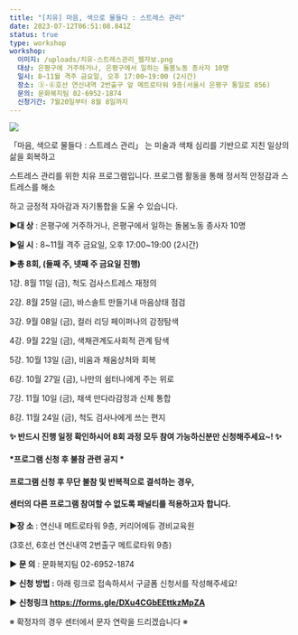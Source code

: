 ```yaml
---
title: "[치유] 마음, 색으로 물들다 : 스트레스 관리"
date: 2023-07-12T06:51:08.841Z
status: true
type: workshop
workshop:
  이미지: /uploads/치유-스트레스관리_웹자보.png
  대상: 은평구에 거주하거나, 은평구에서 일하는 돌봄노동 종사자 10명
  일시: 8~11월 격주 금요일, 오후 17:00~19:00 (2시간)
  장소: ③·⑥호선 연신내역 2번출구 앞 메트로타워 9층(서울시 은평구 통일로 856)
  문의: 문화복지팀 02-6952-1874
  신청기간: 7월20일부터 8월 8일까지
---
```

![](/uploads/치유-스트레스관리_웹자보.png)

「마음, 색으로 물들다 : 스트레스 관리」 는 미술과 색채 심리를 기반으로 지친 일상의 삶을 회복하고 

스트레스 관리를 위한  치유 프로그램입니다. 프로그램 활동을 통해 정서적 안정감과 스트레스를 해소

하고 긍정적 자아감과 자기통합을 도울 수 있습니다.

**▶대 상** : 은평구에 거주하거나, 은평구에서 일하는 돌봄노동 종사자 10명

**▶일 시** : 8\~11월 격주 금요일, 오후 17:00\~19:00 (2시간)

**▶총 8회,  (둘째 주, 넷째 주 금요일 진행)**

 1강. 8월 11일 (금), 척도 검사스트레스 재정의

2강. 8월 25일 (금), 바스솔트 만들기내 마음상태 점검

3강. 9월 08일 (금), 컬러 리딩 페이퍼나의 감정탐색

4강. 9월 22일 (금), 색채관계도사회적 관계 탐색

5강. 10월 13일 (금), 비움과 채움상처와 회복

6강. 10월 27일 (금), 나만의 쉼터나에게 주는 위로

7강. 11월 10일 (금), 채색 만다라감정과 신체 통합

8강. 11월 24일 (금), 척도 검사나에게 쓰는 편지

**✨ 반드시 진행 일정 확인하시어 8회 과정 모두 참여 가능하신분만 신청해주세요~! ✨**

#### **\*프로그램 신청 후 불참 관련 공지 \***

#### **프로그램 신청 후 무단 불참 및 반복적으로 결석하는 경우,**

#### **센터의 다른 프로그램 참여할 수 없도록 패널티를 적용하고자 합니다**.

**▶장 소** : 연신내 메트로타워 9층, 커리어에듀 경비교육원 

(3호선, 6호선 연신내역 2번출구 메트로타워 9층)

**▶ 문 의** : 문화복지팀 02-6952-1874

**▶ 신청 방법 :** 아래 링크로 접속하셔서 구글폼 신청서를 작성해주세요!

**▶ 신청링크 https://forms.gle/DXu4CGbEEttkzMpZA**

※ 확정자의 경우 센터에서 문자 연락을 드리겠습니다 ※